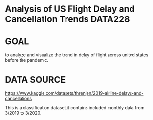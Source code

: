 # Analysis of US Flight Delay and Cancellation Trends DATA228


# GOAL 
to analyze and visualize the trend in delay of flight across united states before the pandemic.

# DATA SOURCE 
https://www.kaggle.com/datasets/threnjen/2019-airline-delays-and-cancellations

This is a classification dataset,it contains included monthly data from 3/2019 to 3/2020. 

